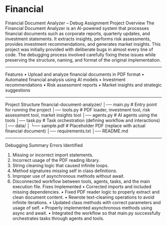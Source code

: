 # Financial
Financial Document Analyzer – Debug Assignment
Project Overview
The Financial Document Analyzer is an AI-powered system that processes financial documents such as corporate reports, quarterly updates, and investment statements. It extracts insights, performs risk assessments, provides investment recommendations, and generates market insights.
This project was initially provided with deliberate bugs in almost every line of code. The debugging process involved carefully fixing these issues while preserving the structure, naming, and format of the original implementation.
________________________________________
Features
•	Upload and analyze financial documents in PDF format
•	Automated financial analysis using AI models
•	Investment recommendations
•	Risk assessment reports
•	Market insights and strategic suggestions
________________________________________
Project Structure
financial-document-analyzer/
│── main.py        # Entry point for running the project
│── tools.py       # PDF loader, investment tool, risk assessment tool, market insights tool
│── agents.py      # AI agents using the tools
│── task.py        # Task orchestration (defining workflow and interactions)
│── data/
│   └── sample.pdf # Placeholder PDF (replace with actual financial document)
│── requirements.txt
│── README.md
________________________________________
Debugging Summary
Errors Identified
1.	Missing or incorrect import statements.
2.	Incorrect usage of the PDF reading library.
3.	String cleaning logic that caused infinite loops.
4.	Method signatures missing self in class definitions.
5.	Improper use of asynchronous methods without await.
6.	Disconnected workflow between tools, agents, tasks, and the main execution file.
Fixes Implemented
•	Corrected imports and included missing dependencies.
•	Fixed PDF reader logic to properly extract and clean document content.
•	Rewrote text-cleaning operations to avoid infinite iterations.
•	Updated class methods with correct parameters and usage of self.
•	Properly implemented asynchronous methods using async and await.
•	Integrated the workflow so that main.py successfully orchestrates tasks through agents and tools.

